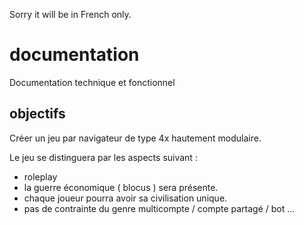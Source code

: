 Sorry it will be in French only.

# documentation
Documentation technique et fonctionnel

## objectifs 

Créer un jeu par navigateur de type 4x hautement modulaire.

Le jeu se distinguera par les aspects suivant :
- roleplay
- la guerre économique ( blocus ) sera présente.
- chaque joueur pourra avoir sa civilisation unique.
- pas de contrainte du genre multicompte / compte partagé / bot ...
